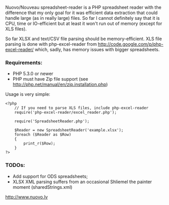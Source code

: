 Nuovo/Nouveau spreadsheet-reader is a PHP spreadsheet reader with the difference that my only goal for it was efficient data extraction that could handle large (as in really large) files. So far I cannot definitely say that it is CPU, time or IO-efficient but at least it won't run out of memory (except for XLS files).

So far XLSX and text/CSV file parsing should be memory-efficient. XLS file parsing is done with php-excel-reader from http://code.google.com/p/php-excel-reader/ which, sadly, has memory issues with bigger spreadsheets.

### Requirements:
*  PHP 5.3.0 or newer
*  PHP must have Zip file support (see http://php.net/manual/en/zip.installation.php)

Usage is very simple:

	<?php
		// If you need to parse XLS files, include php-excel-reader
		require('php-excel-reader/excel_reader.php');
	
		require('SpreadsheetReader.php');
	
		$Reader = new SpreadsheetReader('example.xlsx');
		foreach ($Reader as $Row)
		{
			print_r($Row);
		}
	?>

### TODOs:
*  Add support for ODS spreadsheets;
*  XLSX XML parsing suffers from an occasional Shliemel the painter moment (sharedStrings.xml)

http://www.nuovo.lv